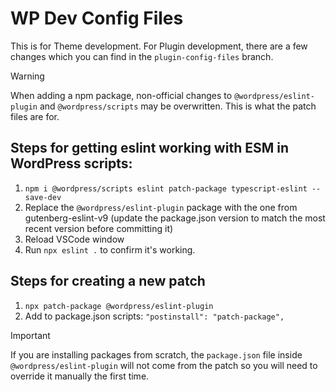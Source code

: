 # WP Dev Config Files

<!-- TODO: Update this README with usage steps and move the steps below to the testing repo -->

This is for Theme development. For Plugin development, there are a few changes which you can find in the `plugin-config-files` branch.

> [!Warning]
> When adding a npm package, non-official changes to `@wordpress/eslint-plugin` and `@wordpress/scripts` may be overwritten. This is what the patch files are for.

## Steps for getting eslint working with ESM in WordPress scripts:

1. `npm i @wordpress/scripts eslint patch-package typescript-eslint --save-dev`
2. Replace the `@wordpress/eslint-plugin` package with the one from gutenberg-eslint-v9 (update the package.json version to match the most recent version before committing it)
3. Reload VSCode window
4. Run `npx eslint .` to confirm it's working.

## Steps for creating a new patch

1. `npx patch-package @wordpress/eslint-plugin`
2. Add to package.json scripts: `"postinstall": "patch-package",`

> [!IMPORTANT]
> If you are installing packages from scratch, the `package.json` file inside `@wordpress/eslint-plugin` will not come from the patch so you will need to override it manually the first time.
